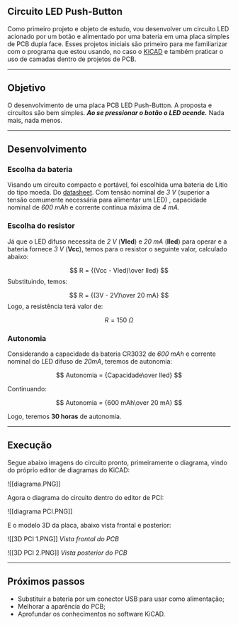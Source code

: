 ## Circuito LED Push-Button

Como primeiro projeto e objeto de estudo, vou desenvolver um circuito LED acionado por um botão e alimentado por uma bateria em uma placa simples de PCB dupla face. Esses projetos iniciais são primeiro para me familiarizar com o programa que estou usando, no caso o [KiCAD](https://www.kicad.org/) e também praticar o uso de camadas dentro de projetos de PCB.

---
## Objetivo

O desenvolvimento de uma placa PCB LED Push-Button. A proposta e circuitos são bem simples. ___Ao se pressionar o botão o LED acende.___ Nada mais, nada menos.

---
## Desenvolvimento

### Escolha da bateria

Visando um circuito compacto e portável, foi escolhida uma bateria de Lítio do tipo moeda. Do [datasheet](cr3032.pdf). Com tensão nominal de *3 V* (superior a tensão comumente necessária para alimentar um LED) , capacidade nominal de *600 mAh* e corrente contínua máxima de *4 mA.*
### Escolha do resistor

Já que o LED difuso necessita de *2 V* (**Vled**) e *20 mA* (**Iled**) para operar e a bateria fornece *3 V* (**Vcc**), temos para o resistor o seguinte valor, calculado abaixo:

$$ R = {(Vcc - Vled)\over Iled} $$
Substituindo, temos:

$$ R = {(3V - 2V)\over 20 mA} $$
Logo, a resistência terá valor de:

$$ R = 150\ \Omega$$
### Autonomia

Considerando a capacidade da bateria CR3032 de *600 mAh* e corrente nominal do LED difuso de *20mA*, teremos de autonomia:

$$ Autonomia = {Capacidade\over Iled} $$

Continuando:

$$ Autonomia = {600 mAh\over 20 mA} $$

Logo, teremos **30 horas** de autonomia. 

---
## Execução

Segue abaixo imagens do circuito pronto, primeiramente o diagrama, vindo do próprio editor de diagramas do KiCAD:

![[diagrama.PNG]]

Agora o diagrama do circuito dentro do editor de PCI:

![[diagrama PCI.PNG]]

E o modelo 3D da placa, abaixo vista frontal e posterior:

![[3D PCI 1.PNG]]
*Vista frontal do PCB*

![[3D PCI 2.PNG]]
*Vista posterior do PCB*

---

## Próximos passos

- Substituir a bateria por um conector USB para usar como alimentação;
- Melhorar a aparência do PCB;
- Aprofundar os conhecimentos no software KiCAD.

